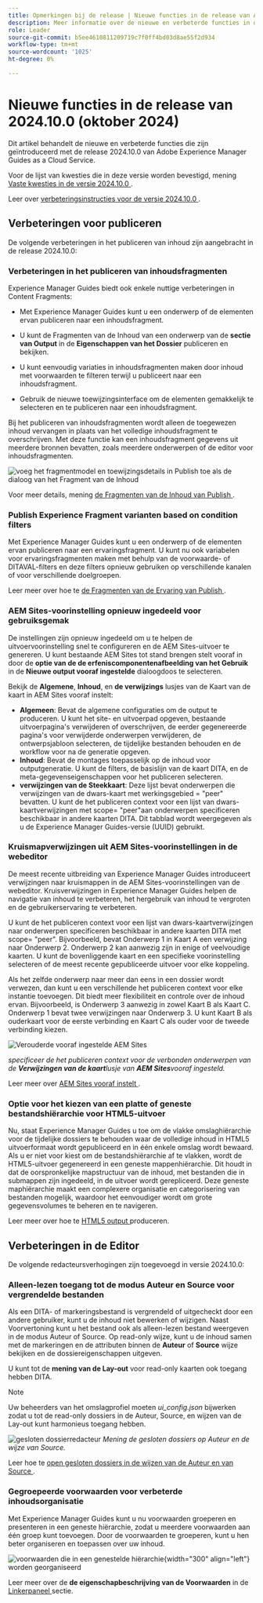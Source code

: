 ```yaml
---
title: Opmerkingen bij de release | Nieuwe functies in de release van Adobe Experience Manager Guides 2024.10.0
description: Meer informatie over de nieuwe en verbeterde functies in de 2024.10.0-release van Adobe Experience Manager Guides
role: Leader
source-git-commit: b5ee4610811209719c7f0ff4bd03d8ae55f2d934
workflow-type: tm+mt
source-wordcount: '1025'
ht-degree: 0%

---
```


# Nieuwe functies in de release van 2024.10.0 (oktober 2024)

Dit artikel behandelt de nieuwe en verbeterde functies die zijn geïntroduceerd met de release 2024.10.0 van Adobe Experience Manager Guides as a Cloud Service.

Voor de lijst van kwesties die in deze versie worden bevestigd, mening [ Vaste kwesties in de versie 2024.10.0 ](fixed-issues-2024-10-0.md).

Leer over [ verbeteringsinstructies voor de versie 2024.10.0 ](../release-info/upgrade-instructions-2024-10-0.md).


## Verbeteringen voor publiceren

De volgende verbeteringen in het publiceren van inhoud zijn aangebracht in de release 2024.10.0:




### Verbeteringen in het publiceren van inhoudsfragmenten

Experience Manager Guides biedt ook enkele nuttige verbeteringen in Content Fragments:

- Met Experience Manager Guides kunt u een onderwerp of de elementen ervan publiceren naar een inhoudsfragment.

- U kunt de Fragmenten van de Inhoud van een onderwerp van de **sectie van Output** in de **Eigenschappen van het Dossier** publiceren en bekijken.


- U kunt eenvoudig variaties in inhoudsfragmenten maken door inhoud met voorwaarden te filteren terwijl u publiceert naar een inhoudsfragment.

- Gebruik de nieuwe toewijzingsinterface om de elementen gemakkelijk te selecteren en te publiceren naar een inhoudsfragment.

Bij het publiceren van inhoudsfragmenten wordt alleen de toegewezen inhoud vervangen in plaats van het volledige inhoudsfragment te overschrijven. Met deze functie kan een inhoudsfragment gegevens uit meerdere bronnen bevatten, zoals meerdere onderwerpen of de editor voor inhoudsfragmenten.

![ voeg het fragmentmodel en toewijzingsdetails in Publish toe als de dialoog van het Fragment van de Inhoud ](assets/content-fragment-mapping.png)

Voor meer details, mening [ de Fragmenten van de Inhoud van Publish ](../user-guide/publish-content-fragment.md).


### Publish Experience Fragment varianten based on condition filters

Met Experience Manager Guides kunt u een onderwerp of de elementen ervan publiceren naar een ervaringsfragment. U kunt nu ook variabelen voor ervaringsfragmenten maken met behulp van de voorwaarde- of DITAVAL-filters en deze filters opnieuw gebruiken op verschillende kanalen of voor verschillende doelgroepen.

Leer meer over hoe te [ de Fragmenten van de Ervaring van Publish ](../user-guide/publish-experience-fragment.md).


### AEM Sites-voorinstelling opnieuw ingedeeld voor gebruiksgemak

De instellingen zijn opnieuw ingedeeld om u te helpen de uitvoervoorinstelling snel te configureren en de AEM Sites-uitvoer te genereren.
U kunt bestaande AEM Sites tot stand brengen stelt vooraf in door de **optie van de de erfeniscomponentenafbeelding van het Gebruik** in de **Nieuwe output vooraf ingestelde** dialoogdoos te selecteren.

Bekijk de **Algemene**, **Inhoud**, en **de verwijzings** lusjes van de Kaart van de kaart in AEM Sites vooraf instelt:
- **Algemeen**: Bevat de algemene configuraties om de output te produceren. U kunt het site- en uitvoerpad opgeven, bestaande uitvoerpagina&#39;s verwijderen of overschrijven, de eerder gegenereerde pagina&#39;s voor verwijderde onderwerpen verwijderen, de ontwerpsjabloon selecteren, de tijdelijke bestanden behouden en de workflow voor na de generatie opgeven.
- **Inhoud**: Bevat de montages toepasselijk op de inhoud voor outputgeneratie. U kunt de filters, de basislijn van de kaart DITA, en de meta-gegevenseigenschappen voor het publiceren selecteren.
- **verwijzingen van de Steekkaart**: Deze lijst bevat onderwerpen die verwijzingen van de dwars-kaart met werkingsgebied = &quot;peer&quot; bevatten. U kunt de het publiceren context voor een lijst van dwars-kaartverwijzingen met scope= &quot;peer&quot;aan onderwerpen specificeren beschikbaar in andere kaarten DITA. Dit tabblad wordt weergegeven als u de Experience Manager Guides-versie (UUID) gebruikt.



### Kruismapverwijzingen uit AEM Sites-voorinstellingen in de webeditor

De meest recente uitbreiding van Experience Manager Guides introduceert verwijzingen naar kruismappen in de AEM Sites-voorinstellingen van de webeditor.
Kruisverwijzingen in Experience Manager Guides helpen de navigatie van inhoud te verbeteren, het hergebruik van inhoud te vergroten en de gebruikerservaring te verbeteren.


U kunt de het publiceren context voor een lijst van dwars-kaartverwijzingen naar onderwerpen specificeren beschikbaar in andere kaarten DITA met scope= &quot;peer&quot;. Bijvoorbeeld, bevat Onderwerp 1 in Kaart A een verwijzing naar Onderwerp 2. Onderwerp 2 kan aanwezig zijn in enige of veelvoudige kaarten.  U kunt de bovenliggende kaart en een specifieke voorinstelling selecteren of de meest recente gepubliceerde uitvoer voor elke koppeling.

Als het zelfde onderwerp naar meer dan eens in een dossier wordt verwezen, dan kunt u een verschillende het publiceren context voor elke instantie toevoegen. Dit biedt meer flexibiliteit en controle over de inhoud ervan. Bijvoorbeeld, is Onderwerp 3 aanwezig in zowel Kaart B als Kaart C. Onderwerp 1 bevat twee verwijzingen naar Onderwerp 3. U kunt Kaart B als ouderkaart voor de eerste verbinding en Kaart C als ouder voor de tweede verbinding kiezen.

![ Verouderde vooraf ingestelde AEM Sites ](assets/aem-sites-legacy.png)

*specificeer de het publiceren context voor de verbonden onderwerpen van de **Verwijzingen van de kaart**&#x200B;lusje van **AEM Sites**&#x200B;vooraf ingesteld.*

Leer meer over [ AEM Sites vooraf instelt ](../user-guide/generate-output-aem-site.md).

### Optie voor het kiezen van een platte of geneste bestandshiërarchie voor HTML5-uitvoer

Nu, staat Experience Manager Guides u toe om de vlakke omslaghiërarchie voor de tijdelijke dossiers te behouden waar de volledige inhoud in HTML5 uitvoerformaat wordt gepubliceerd en in één enkele omslag wordt bewaard.
Als u er niet voor kiest om de bestandshiërarchie af te vlakken, wordt de HTML5-uitvoer gegenereerd in een geneste mappenhiërarchie. Dit houdt in dat de oorspronkelijke mapstructuur van de inhoud, met bestanden die in submappen zijn ingedeeld, in de uitvoer wordt gerepliceerd. Deze geneste maphiërarchie maakt een complexere organisatie en categorisering van bestanden mogelijk, waardoor het eenvoudiger wordt om grote gegevensvolumes te beheren en te navigeren.


Leer meer over hoe te [ HTML5 output ](../user-guide/generate-output-html5.md) produceren.


## Verbeteringen in de Editor

De volgende redacteursverhogingen zijn toegevoegd in versie 2024.10.0:

### Alleen-lezen toegang tot de modus Auteur en Source voor vergrendelde bestanden

Als een DITA- of markeringsbestand is vergrendeld of uitgecheckt door een andere gebruiker, kunt u de inhoud niet bewerken of wijzigen. Naast Voorvertoning kunt u het bestand ook als alleen-lezen bestand weergeven in de modus Auteur of Source.
Op read-only wijze, kunt u de inhoud samen met de markeringen en de attributen binnen de **Auteur** of **Source** wijze bekijken en de dossiereigenschappen uitgeven.

U kunt tot de **mening van de Lay-out** voor read-only kaarten ook toegang hebben DITA.
>[!NOTE]
>
> Uw beheerders van het omslagprofiel moeten *ui_config.json* bijwerken zodat u tot de read-only dossiers in de Auteur, Source, en wijzen van de Lay-out kunt harmonieus toegang hebben.

![ gesloten dossierredacteur ](./assets/locked-file-editor.png)
*Mening de gesloten dossiers op Auteur en de wijze van Source.*


Leer hoe te [ open gesloten dossiers in de wijzen van de Auteur en van Source ](../user-guide/web-editor-edit-topics.md#open-locked-files-in-author-and-source-modes).


### Gegroepeerde voorwaarden voor verbeterde inhoudsorganisatie

Met Experience Manager Guides kunt u nu voorwaarden groeperen en presenteren in een geneste hiërarchie, zodat u meerdere voorwaarden aan één groep kunt toevoegen. Door de voorwaarden te groeperen, kunt u hen beter organiseren en toepassen over uw inhoud.

![ voorwaarden die in een genestelde hiërarchie ](assets/conditions-nested-hierarchy.png){width="300" align="left"} worden georganiseerd

Leer meer over de **de eigenschapbeschrijving van de Voorwaarden** in de [ Linkerpaneel ](../user-guide/web-editor-features.md#id2051EA0M0HS) sectie.




